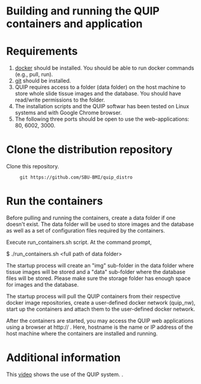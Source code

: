 # Building and running the QUIP containers and application

# Requirements

1. [docker](https://www.docker.com) should be installed. You should be able to run docker commands (e.g., pull, run).
2. [git](https://git-scm.com) should be installed.
3. QUIP requires access to a folder (data folder) on the host machine to store whole slide tissue images 
   and the database. You should have read/write permissions to the folder.
4. The installation scripts and the QUIP softwar has been tested on Linux systems and with Google Chrome 
   browser. 
5. The following three ports should be open to use the web-applications: 80, 6002, 3000. 
   
# Clone the distribution repository

Clone this repository.

         git https://github.com/SBU-BMI/quip_distro
         
# Run the containers

Before pulling and running the containers, create a data folder if one doesn't exist. The data folder will be used to 
store images and the database as well as a set of configuration files required by the containers.

Execute run_containers.sh script. At the command prompt, 

$ ./run_containers.sh \<full path of data folder\> 

The startup process will create an "img" sub-folder in the data folder where tissue images will be stored and 
a "data" sub-folder where the database files will be stored. Please make sure the storage folder has enough 
space for images and the database. 

The startup process will pull the QUIP containers from their respective docker image repositories, create a user-defined 
docker network (quip_nw), start up the containers and attach them to the user-defined docker network. 

After the containers are started, you may access the QUIP web applications using a browser at http://<hostname> . Here, hostname is the name or IP address of the host machine where the containers are installed and running. 

# Additional information

This [video](https://www.youtube.com/watch?v=gbUzUmzvwEk) shows the use of the QUIP system. .
